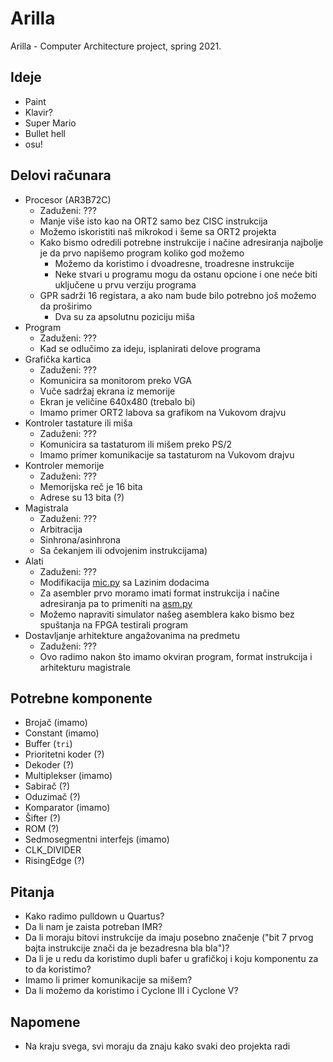 # Arilla
Arilla - Computer Architecture project, spring 2021.

## Ideje
- Paint
- Klavir?
- Super Mario
- Bullet hell
- osu!

## Delovi računara
- Procesor (AR3B72C)
    - Zaduženi: ???
    - Manje više isto kao na ORT2 samo bez CISC instrukcija
    - Možemo iskoristiti naš mikrokod i šeme sa ORT2 projekta
    - Kako bismo odredili potrebne instrukcije i načine adresiranja najbolje je da prvo napišemo program koliko god možemo
        - Možemo da koristimo i dvoadresne, troadresne instrukcije
        - Neke stvari u programu mogu da ostanu opcione i one neće biti uključene u prvu verziju programa
    - GPR sadrži 16 registara, a ako nam bude bilo potrebno još možemo da proširimo
        - Dva su za apsolutnu poziciju miša
- Program
    - Zaduženi: ???
    - Kad se odlučimo za ideju, isplanirati delove programa
- Grafička kartica
    - Zaduženi: ???
    - Komunicira sa monitorom preko VGA
    - Vuče sadržaj ekrana iz memorije
    - Ekran je veličine 640x480 (trebalo bi)
    - Imamo primer ORT2 labova sa grafikom na Vukovom drajvu
- Kontroler tastature ili miša
    - Zaduženi: ???
    - Komunicira sa tastaturom ili mišem preko PS/2
    - Imamo primer komunikacije sa tastaturom na Vukovom drajvu
- Kontroler memorije
    - Zaduženi: ???
    - Memorijska reč je 16 bita
    - Adrese su 13 bita (?)
- Magistrala
    - Zaduženi: ???
    - Arbitracija
    - Sinhrona/asinhrona
    - Sa čekanjem ili odvojenim instrukcijama)
- Alati
    - Zaduženi: ???
    - Modifikacija [mic.py](https://github.com/KockaAdmiralac/ORT2/blob/master/mic/mic.py) sa Lazinim dodacima
    - Za asembler prvo moramo imati format instrukcija i načine adresiranja pa to primeniti na [asm.py](https://github.com/KockaAdmiralac/ORT2/blob/master/asm/asm.py)
    - Možemo napraviti simulator našeg asemblera kako bismo bez spuštanja na FPGA testirali program
- Dostavljanje arhitekture angažovanima na predmetu
    - Zaduženi: ???
    - Ovo radimo nakon što imamo okviran program, format instrukcija i arhitekturu magistrale

## Potrebne komponente
- Brojač (imamo)
- Constant (imamo)
- Buffer (`tri`)
- Prioritetni koder (?)
- Dekoder (?)
- Multiplekser (imamo)
- Sabirač (?)
- Oduzimač (?)
- Komparator (imamo)
- Šifter (?)
- ROM (?)
- Sedmosegmentni interfejs (imamo)
- CLK_DIVIDER
- RisingEdge (?)

## Pitanja
- Kako radimo pulldown u Quartus?
- Da li nam je zaista potreban IMR?
- Da li moraju bitovi instrukcije da imaju posebno značenje ("bit 7 prvog bajta instrukcije znači da je bezadresna bla bla")?
- Da li je u redu da koristimo dupli bafer u grafičkoj i koju komponentu za to da koristimo?
- Imamo li primer komunikacije sa mišem?
- Da li možemo da koristimo i Cyclone III i Cyclone V?

## Napomene
- Na kraju svega, svi moraju da znaju kako svaki deo projekta radi
